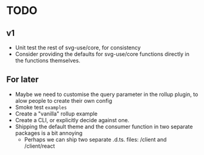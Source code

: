 # TODO

## v1

- Unit test the rest of svg-use/core, for consistency
- Consider providing the defaults for svg-use/core functions directly in the
  functions themselves.

## For later

- Maybe we need to customise the query parameter in the rollup plugin, to alow
  people to create their own config
- Smoke test `examples`
- Create a "vanilla" rollup example
- Create a CLI, or explicitly decide against one.
- Shipping the default theme and the consumer function in two separate packages
  is a bit annoying
  - Perhaps we can ship two separate .d.ts. files: /client and /client/react
